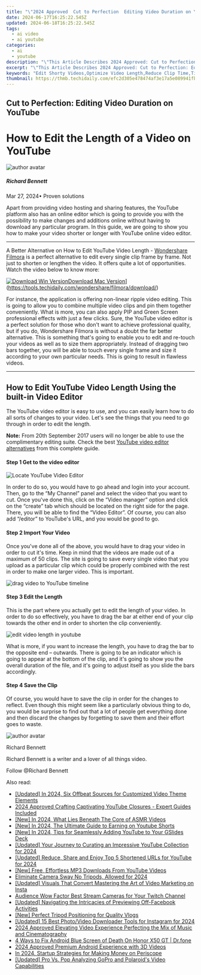 ```yaml
---
title: "\"2024 Approved  Cut to Perfection  Editing Video Duration on YouTube\""
date: 2024-06-17T16:25:22.545Z
updated: 2024-06-18T16:25:22.545Z
tags:
  - ai video
  - ai youtube
categories:
  - ai
  - youtube
description: "\"This Article Describes 2024 Approved: Cut to Perfection: Editing Video Duration on YouTube\""
excerpt: "\"This Article Describes 2024 Approved: Cut to Perfection: Editing Video Duration on YouTube\""
keywords: "Edit Shorty Videos,Optimize Video Length,Reduce Clip Time,Tighten YT Videos,Condense Film Durations,Sharpen Screen Content,Streamline Video Runtime"
thumbnail: https://thmb.techidaily.com/efc2d305e478474af3e17a5e089941fb3280acaab989de35873f384ab0ed53cb.jpg
---
```


## Cut to Perfection: Editing Video Duration on YouTube

# How to Edit the Length of a Video on YouTube

![author avatar](https://images.wondershare.com/filmora/article-images/richard-bennett.jpg)

##### Richard Bennett

 Mar 27, 2024• Proven solutions

Apart from providing video hosting and sharing features, the YouTube platform also has an online editor which is going to provide you with the possibility to make changes and additions online without having to download any particular program. In this guide, we are going to show you how to make your video shorter or longer with YouTube online video editor.

---

A Better Alternative on How to Edit YouTube Video Length - [Wondershare Filmora](https://tools.techidaily.com/wondershare/filmora/download/) is a perfect alternative to edit every single clip frame by frame. Not just to shorten or lengthen the video. It offers quite a lot of opportunities. Watch the video below to know more:

[![Download Win Version](https://images.wondershare.com/filmora/guide/download-btn-win.jpg)](https://tools.techidaily.com/wondershare/filmora/download/)[Download Mac Version](https://images.wondershare.com/filmora/guide/download-btn-mac.jpg)](https://tools.techidaily.com/wondershare/filmora/download/)

For instance, the application is offering non-linear ripple video editing. This is going to allow you to combine multiple video clips and pin them together conveniently. What is more, you can also apply PIP and Green Screen professional effects with just a few clicks. Sure, the YouTube video editor is a perfect solution for those who don't want to achieve professional quality, but if you do, Wondershare Filmora is without a doubt the far better alternative. This is something that's going to enable you to edit and re-touch your videos as well as to size them appropriately. Instead of dragging two bars together, you will be able to touch every single frame and size it according to your own particular needs. This is going to result in flawless videos.

---

## How to Edit YouTube Video Length Using the built-in Video Editor

The YouTube video editor is easy to use, and you can easily learn how to do all sorts of changes to your video. Let's see the things that you need to go through in order to edit the length.

**Note:** From 20th September 2017 users will no longer be able to use the complimentary editing suite. Check the best [YouTube video editor alternatives](https://tools.techidaily.com/wondershare/filmora/download/) from this complete guide.

#### Step 1 Get to the video editor

![Locate YouTube Video Editor](https://images.wondershare.com/filmora/article-images/add-music-to-youtube-video-6.jpg)

In order to do so, you would have to go ahead and login into your account. Then, go to the “My Channel” panel and select the video that you want to cut. Once you've done this, click on the “Video manager” option and click on the “create” tab which should be located on the right side for the page. There, you will be able to find the “Video Editor”. Of course, you can also add “/editor” to YouTube's URL, and you would be good to go.

#### Step 2 Import Your Video

Once you've done all of the above, you would have to drag your video in order to cut it's time. Keep in mind that the videos are made out of a maximum of 50 clips. The site is going to save every single video that you upload as a particular clip which could be properly combined with the rest in order to make one larger video. This is important.

![drag video to YouTube timeline](https://images.wondershare.com/filmora/article-images/drag-video-to-youtube-timeline.jpg)

#### Step 3 Edit the Length

This is the part where you actually get to edit the length of your video. In order to do so effectively, you have to drag the bar at either end of your clip towards the other end in order to shorten the clip conveniently.

![edit video length in youtube](https://images.wondershare.com/filmora/article-images/edit-video-length-in-youtube.jpg)

What is more, if you want to increase the length, you have to drag the bar to the opposite end – outwards. There is going to be an indicator which is going to appear at the bottom of the clip, and it's going to show you the overall duration of the file, and it's going to adjust itself as you slide the bars accordingly.

#### Step 4 Save the Clip

Of course, you would have to save the clip in order for the changes to reflect. Even though this might seem like a particularly obvious thing to do, you would be surprise to find out that a lot of people get everything done and then discard the changes by forgetting to save them and their effort goes to waste.

![author avatar](https://images.wondershare.com/filmora/article-images/richard-bennett.jpg)

Richard Bennett

Richard Bennett is a writer and a lover of all things video.

Follow @Richard Bennett


<ins class="adsbygoogle"
     style="display:block"
     data-ad-format="autorelaxed"
     data-ad-client="ca-pub-7571918770474297"
     data-ad-slot="1223367746"></ins>



<ins class="adsbygoogle"
     style="display:block"
     data-ad-client="ca-pub-7571918770474297"
     data-ad-slot="8358498916"
     data-ad-format="auto"
     data-full-width-responsive="true"></ins>

<span class="atpl-alsoreadstyle">Also read:</span>
<div><ul>
<li><a href="https://youtube-docs.techidaily.com/ed-in-2024-six-offbeat-sources-for-customized-video-theme-elements/"><u>[Updated] In 2024, Six Offbeat Sources for Customized Video Theme Elements</u></a></li>
<li><a href="https://youtube-docs.techidaily.com/approved-crafting-captivating-youtube-closures-expert-guides-included/"><u>2024 Approved  Crafting Captivating YouTube Closures - Expert Guides Included</u></a></li>
<li><a href="https://youtube-docs.techidaily.com/n-2024-what-lies-beneath-the-core-of-asmr-videos/"><u>[New] In 2024, What Lies Beneath  The Core of ASMR Videos</u></a></li>
<li><a href="https://youtube-docs.techidaily.com/n-2024-the-ultimate-guide-to-earning-on-youtube-shorts/"><u>[New] In 2024, The Ultimate Guide to Earning on Youtube Shorts</u></a></li>
<li><a href="https://youtube-docs.techidaily.com/n-2024-tips-for-seamlessly-adding-youtube-to-your-gslides-deck/"><u>[New] In 2024, Tips for Seamlessly Adding YouTube to Your GSlides Deck</u></a></li>
<li><a href="https://youtube-docs.techidaily.com/ed-your-journey-to-curating-an-impressive-youtube-collection-for-2024/"><u>[Updated] Your Journey to Curating an Impressive YouTube Collection for 2024</u></a></li>
<li><a href="https://youtube-docs.techidaily.com/ed-reduce-share-and-enjoy-top-5-shortened-urls-for-youtube-for-2024/"><u>[Updated] Reduce, Share and Enjoy  Top 5 Shortened URLs for YouTube for 2024</u></a></li>
<li><a href="https://youtube-docs.techidaily.com/ree-effortless-mp3-downloads-from-youtube-videos/"><u>[New] Free, Effortless MP3 Downloads From YouTube Videos</u></a></li>
<li><a href="https://youtube-docs.techidaily.com/nate-camera-sway-no-tripods-allowed-for-2024/"><u>Eliminate Camera Sway  No Tripods, Allowed for 2024</u></a></li>
<li><a href="https://instagram-video-recordings.techidaily.com/updated-visuals-that-convert-mastering-the-art-of-video-marketing-on-insta/"><u>[Updated] Visuals That Convert  Mastering the Art of Video Marketing on Insta</u></a></li>
<li><a href="https://screen-capture.techidaily.com/audience-wow-factor-best-stream-cameras-for-your-twitch-channel/"><u>Audience Wow Factor  Best Stream Cameras for Your Twitch Channel</u></a></li>
<li><a href="https://extra-approaches.techidaily.com/updated-navigating-the-intricacies-of-previewing-off-facebook-activities/"><u>[Updated] Navigating the Intricacies of Previewing Off-Facebook Activities</u></a></li>
<li><a href="https://facebook-video-footage.techidaily.com/new-perfect-tripod-positioning-for-quality-vlogs/"><u>[New] Perfect Tripod Positioning for Quality Vlogs</u></a></li>
<li><a href="https://instagram-clips.techidaily.com/updated-15-best-photovideo-downloader-tools-for-instagram-for-2024/"><u>[Updated] 15 Best Photo/Video Downloader Tools for Instagram for 2024</u></a></li>
<li><a href="https://audio-shaping.techidaily.com/2024-approved-elevating-video-experience-perfecting-the-mix-of-music-and-cinematography/"><u>2024 Approved Elevating Video Experience Perfecting the Mix of Music and Cinematography</u></a></li>
<li><a href="https://howto.techidaily.com/4-ways-to-fix-android-blue-screen-of-death-on-honor-x50-gt-drfone-by-drfone-fix-android-problems-fix-android-problems/"><u>4 Ways to Fix Android Blue Screen of Death On Honor X50 GT | Dr.fone</u></a></li>
<li><a href="https://extra-skills.techidaily.com/2024-approved-premium-android-experience-with-3d-videos/"><u>2024 Approved  Premium Android Experience with 3D Videos</u></a></li>
<li><a href="https://extra-approaches.techidaily.com/in-2024-startup-strategies-for-making-money-on-periscope/"><u>In 2024, Startup Strategies for Making Money on Periscope</u></a></li>
<li><a href="https://extra-support.techidaily.com/updated-pro-vs-pop-analyzing-gopro-and-polaroids-video-capabilities/"><u>[Updated] Pro Vs. Pop  Analyzing GoPro and Polaroid's Video Capabilities</u></a></li>
</ul></div>
